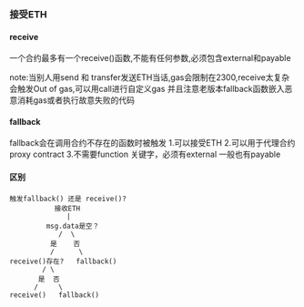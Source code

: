 ### 接受ETH

#### receive

一个合约最多有一个receive()函数,不能有任何参数,必须包含external和payable

note:当别人用send 和 transfer发送ETH当话,gas会限制在2300,receive太复杂会触发Out of gas,可以用call进行自定义gas
并且注意老版本fallback函数嵌入恶意消耗gas或者执行故意失败的代码

#### fallback
fallback会在调用合约不存在的函数时被触发
1.可以接受ETH
2.可以用于代理合约proxy contract
3.不需要function 关键字，必须有external 一般也有payable

#### 区别

```
触发fallback() 还是 receive()?
           接收ETH
              |
         msg.data是空？
            /  \
          是    否
          /      \
receive()存在?   fallback()
        / \
       是  否
      /     \
receive()   fallback()

```